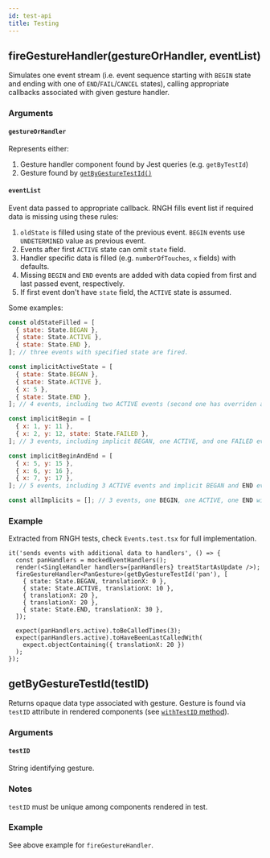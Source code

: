 ```yaml
---
id: test-api
title: Testing
---
```


## fireGestureHandler(gestureOrHandler, eventList)

Simulates one event stream (i.e. event sequence starting with `BEGIN` state and ending
with one of `END`/`FAIL`/`CANCEL` states), calling appropriate callbacks associated with given gesture handler.

### Arguments

#### `gestureOrHandler`

Represents either:

1. Gesture handler component found by Jest queries (e.g. `getByTestId`)
2. Gesture found by [`getByGestureTestId()`](#getbygestureidtestid)

#### `eventList`

Event data passed to appropriate callback. RNGH fills event list if required
data is missing using these rules:

1. `oldState` is filled using state of the previous event. `BEGIN` events use
   `UNDETERMINED` value as previous event.
2. Events after first `ACTIVE` state can omit `state` field.
3. Handler specific data is filled (e.g. `numberOfTouches`, `x` fields) with
   defaults.
4. Missing `BEGIN` and `END` events are added with data copied from first and last
   passed event, respectively.
5. If first event don't have `state` field, the `ACTIVE` state is assumed.

Some examples:

```jsx
const oldStateFilled = [
  { state: State.BEGAN },
  { state: State.ACTIVE },
  { state: State.END },
]; // three events with specified state are fired.

const implicitActiveState = [
  { state: State.BEGAN },
  { state: State.ACTIVE },
  { x: 5 },
  { state: State.END },
]; // 4 events, including two ACTIVE events (second one has overriden additional data).

const implicitBegin = [
  { x: 1, y: 11 },
  { x: 2, y: 12, state: State.FAILED },
]; // 3 events, including implicit BEGAN, one ACTIVE, and one FAILED event with additional data.

const implicitBeginAndEnd = [
  { x: 5, y: 15 },
  { x: 6, y: 16 },
  { x: 7, y: 17 },
]; // 5 events, including 3 ACTIVE events and implicit BEGAN and END events. BEGAN uses first event's additional data, END uses last event's additional data.

const allImplicits = []; // 3 events, one BEGIN, one ACTIVE, one END with defaults.
```

### Example

Extracted from RNGH tests, check `Events.test.tsx` for full implementation.

```tsx
it('sends events with additional data to handlers', () => {
  const panHandlers = mockedEventHandlers();
  render(<SingleHandler handlers={panHandlers} treatStartAsUpdate />);
  fireGestureHandler<PanGesture>(getByGestureTestId('pan'), [
    { state: State.BEGAN, translationX: 0 },
    { state: State.ACTIVE, translationX: 10 },
    { translationX: 20 },
    { translationX: 20 },
    { state: State.END, translationX: 30 },
  ]);

  expect(panHandlers.active).toBeCalledTimes(3);
  expect(panHandlers.active).toHaveBeenLastCalledWith(
    expect.objectContaining({ translationX: 20 })
  );
});
```

## getByGestureTestId(testID)

Returns opaque data type associated with gesture. Gesture is found via `testID` attribute in rendered
components (see [`withTestID` method](./gestures/base-gesture-config.md#withrefref)).

### Arguments

#### `testID`

String identifying gesture.

### Notes

`testID` must be unique among components rendered in test.

### Example

See above example for `fireGestureHandler`.
